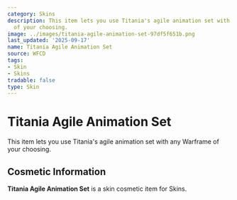 ```yaml
---
category: Skins
description: This item lets you use Titania's agile animation set with any Warframe
  of your choosing.
image: ../images/titania-agile-animation-set-97df5f651b.png
last_updated: '2025-09-17'
name: Titania Agile Animation Set
source: WFCD
tags:
- Skin
- Skins
tradable: false
type: Skin
---
```


# Titania Agile Animation Set

This item lets you use Titania's agile animation set with any Warframe of your choosing.

## Cosmetic Information

**Titania Agile Animation Set** is a skin cosmetic item for Skins.

